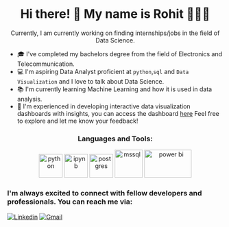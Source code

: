 <h1 align="center">
Hi there! 👋 My name is Rohit 🙋🏽‍♂️
</h1>
<p align="center">
      Currently, I am currently working on finding internships/jobs in the field of Data Science.
</p>

- 🎓 I've completed my bachelors degree from the field of Electronics and Telecommunication.
- 💻 I'm aspiring Data Analyst proficient at `python`,`sql` and `Data Visualization` and I love to talk about Data Science.
- 📚 I'm currently learning Machine Learning and how it is used in data analysis.
- 🎨 I'm experienced in developing interactive data visualization dashboards with insights, you can access the dashboard [here](https://www.novypro.com/profile_projects/rohitbarhate) Feel free to explore and let me know your feedback!

<h3 align="center">Languages and Tools:</h3>
<p align="center">
      <img src="https://www.vectorlogo.zone/logos/python/python-icon.svg" alt="python" width="55" height="55"/>
      <img src="https://www.vectorlogo.zone/logos/jupyter/jupyter-icon.svg" alt="ipynb" width="55" height="55"/>
      <img src="https://www.vectorlogo.zone/logos/postgresql/postgresql-icon.svg" alt="postgres" width="55" height="55"/>
      <img src="https://www.svgrepo.com/show/303229/microsoft-sql-server-logo.svg" alt="mssql" width="65" height="65"/>
      <img src="https://www.vectorlogo.zone/logos/microsoft_powerbi/microsoft_powerbi-ar21.svg" alt="power bi" width="110" height="65"/>
</p>


<h3 align="left">I'm always excited to connect with fellow developers and professionals. You can reach me via:</h3>

[![Linkedin](https://img.shields.io/badge/-LinkedIn-blue?style=flat&logo=Linkedin&logoColor=white)](https://www.linkedin.com/in/rohit-barhate-381706246)
[![Gmail](https://img.shields.io/badge/-Gmail-c14438?style=flat&logo=Gmail&logoColor=white)](mailto:rohit.barhate28@gmail.com)
